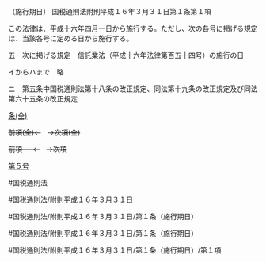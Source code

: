 （施行期日）
国税通則法附則平成１６年３月３１日第１条第１項

この法律は、平成十六年四月一日から施行する。ただし、次の各号に掲げる規定は、当該各号に定める日から施行する。

五　次に掲げる規定　信託業法（平成十六年法律第百五十四号）の施行の日

イからハまで　略

ニ　第五条中国税通則法第十八条の改正規定、同法第十九条の改正規定及び同法第六十五条の改正規定

[条(全)](国税通則法＿＿＿＿附則平成１６年３月３１日第１条_.md)

~~前項(全)←~~　~~→次項(全)~~

~~前項 　 ←~~　~~→次項~~

[第５号](国税通則法＿＿＿＿附則平成１６年３月３１日第１条第１項第５号.md)  

#国税通則法

#国税通則法/附則平成１６年３月３１日

#国税通則法/附則平成１６年３月３１日/第１条（施行期日）

#国税通則法/附則平成１６年３月３１日/第１条（施行期日）

#国税通則法/附則平成１６年３月３１日/第１条（施行期日）/第１項

